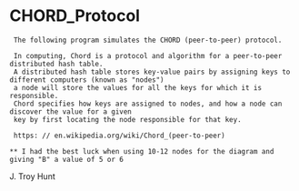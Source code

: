 # CHORD_Protocol
     The following program simulates the CHORD (peer-to-peer) protocol.
     
     In computing, Chord is a protocol and algorithm for a peer-to-peer distributed hash table.
     A distributed hash table stores key-value pairs by assigning keys to different computers (known as "nodes")
     a node will store the values for all the keys for which it is responsible.
     Chord specifies how keys are assigned to nodes, and how a node can discover the value for a given
     key by first locating the node responsible for that key.
     
     https: // en.wikipedia.org/wiki/Chord_(peer-to-peer)
    
    ** I had the best luck when using 10-12 nodes for the diagram and giving "B" a value of 5 or 6

J. Troy Hunt
